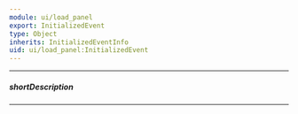 ```yaml
---
module: ui/load_panel
export: InitializedEvent
type: Object
inherits: InitializedEventInfo
uid: ui/load_panel:InitializedEvent
---
```

---
##### shortDescription
<!-- Description goes here -->

---
<!-- Description goes here -->
